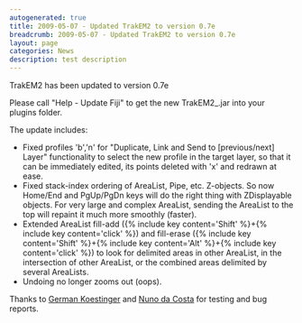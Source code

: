 ```yaml
---
autogenerated: true
title: 2009-05-07 - Updated TrakEM2 to version 0.7e
breadcrumb: 2009-05-07 - Updated TrakEM2 to version 0.7e
layout: page
categories: News
description: test description
---
```


TrakEM2 has been updated to version 0.7e

Please call "Help - Update Fiji" to get the new TrakEM2\_.jar into your plugins folder.

The update includes:

  - Fixed profiles 'b','n' for "Duplicate, Link and Send to \[previous/next\] Layer" functionality to select the new profile in the target layer, so that it can be immediately edited, its points deleted with 'x' and redrawn at ease.
  - Fixed stack-index ordering of AreaList, Pipe, etc. Z-objects. So now Home/End and PgUp/PgDn keys will do the right thing with ZDisplayable objects. For very large and complex AreaList, sending the AreaList to the top will repaint it much more smoothly (faster).
  - Extended AreaList fill-add ({% include key content='Shift' %}+{% include key content='click' %}) and fill-erase ({% include key content='Shift' %}+{% include key content='Alt' %}+{% include key content='click' %}) to look for delimited areas in other AreaList, in the intersection of other AreaList, or the combined areas delimited by several AreaLists.
  - Undoing no longer zooms out (oops).

Thanks to [German Koestinger](http://www.ini.uzh.ch/people/german) and [Nuno da Costa](http://www.ini.uzh.ch/people/ndacosta) for testing and bug reports.



